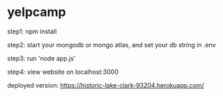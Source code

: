 # yelpcamp

step1: npm install

step2: start your mongodb or mongo atlas, and set your db string in .env

step3: run 'node app.js'

step4: view website on localhost:3000

deployed version: https://historic-lake-clark-93204.herokuapp.com/
